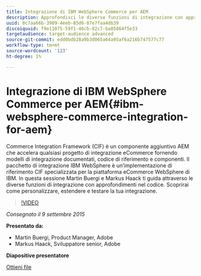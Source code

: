 ```yaml
---
title: Integrazione di IBM WebSphere Commerce per AEM
description: Approfondisci le diverse funzioni di integrazione con approfondimenti nel codice. Scopri come personalizzare, estendere e testare la tua integrazione.
uuid: 0c7aa66b-3909-4eeb-85d6-87e7faa4db39
discoiquuid: f9e11075-59f1-46cb-82c7-ba85864f5e33
targetaudience: target-audience advanced
source-git-commit: edd0bdb28a9b3d065a64a95af6a216b747577c77
workflow-type: tm+mt
source-wordcount: '123'
ht-degree: 1%

---
```


# Integrazione di IBM WebSphere Commerce per AEM{#ibm-websphere-commerce-integration-for-aem}

Commerce Integration Framework (CIF) è un componente aggiuntivo AEM che accelera qualsiasi progetto di integrazione eCommerce fornendo modelli di integrazione documentati, codice di riferimento e componenti. Il pacchetto di integrazione IBM WebSphere è un’implementazione di riferimento CIF specializzata per la piattaforma eCommerce WebSphere di IBM. In questa sessione Martin Buergi e Markus Haack ti guida attraverso le diverse funzioni di integrazione con approfondimenti nel codice. Scoprirai come personalizzare, estendere e testare la tua integrazione.

>[!VIDEO](https://video.tv.adobe.com/v/19375/?quality=9)

*Consegnato il 9 settembre 2015*

**Presentato da:**

* Martin Buergi, Product Manager, Adobe
* Markus Haack, Sviluppatore senior, Adobe

**Diapositive presentatore**

[Ottieni file](assets/150909-aem-gems-ibm-websphere-commerce-integration.pdf)
<!--
[Get back to the Overview](https://helpx.adobe.com/experience-manager/kt/eseminars/gems/aem-index.html)
-->
